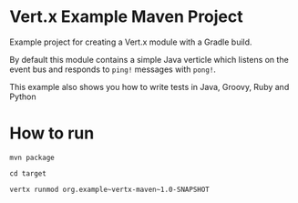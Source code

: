 # Vert.x Example Maven Project

Example project for creating a Vert.x module with a Gradle build.

By default this module contains a simple Java verticle which listens on the event bus and responds to `ping!`
messages with `pong!`.

This example also shows you how to write tests in Java, Groovy, Ruby and Python

# How to run

```shell
mvn package

cd target

vertx runmod org.example~vertx-maven~1.0-SNAPSHOT
```




